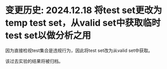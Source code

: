 # 变更历史: 2024.12.18 将test set更改为temp test set，从valid set中获取临时test set以做分析之用

因为直接检视test集合是违规行为，因此将test set改为从valid set中获取。

该过去实验的结果将被归档。